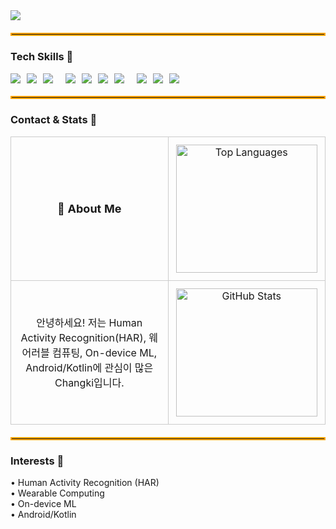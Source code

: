 <!-- Header -->
<img src="https://capsule-render.vercel.app/api?type=venom&color=gradient&height=200&section=header&text=Welcome%20to%20Changki%27s%20Github&fontSize=40" />
<hr style="border: 2px solid #ffa500; margin: 20px 0;" />

<!-- Tech Skills -->
<h3>Tech Skills 🚀</h3>
<div style="display:flex; flex-wrap:wrap; gap:10px; align-items:center;">
  <img src="https://img.shields.io/badge/python-%233776AB.svg?&style=for-the-badge&logo=python&logoColor=white" />
  <img src="https://img.shields.io/badge/kotlin-%230095D5.svg?&style=for-the-badge&logo=kotlin&logoColor=white" />
  <img src="https://img.shields.io/badge/java-%23007396.svg?&style=for-the-badge&logo=java&logoColor=white" /><br>
  <img src="https://img.shields.io/badge/tensorflow-%23FF6F00.svg?&style=for-the-badge&logo=tensorflow&logoColor=white" />
  <img src="https://img.shields.io/badge/scikit--learn-%23F7931E.svg?&style=for-the-badge&logo=scikit-learn&logoColor=black" />
  <img src="https://img.shields.io/badge/ubuntu-%23E95420.svg?&style=for-the-badge&logo=ubuntu&logoColor=white" />
  <img src="https://img.shields.io/badge/git-%23F05032.svg?&style=for-the-badge&logo=git&logoColor=white" /><br>
  <img src="https://img.shields.io/badge/android-%233DDC84.svg?&style=for-the-badge&logo=android&logoColor=black" />
  <img src="https://img.shields.io/badge/pandas-%23150458.svg?&style=for-the-badge&logo=pandas&logoColor=white" />
  <img src="https://img.shields.io/badge/numpy-%23013243.svg?&style=for-the-badge&logo=numpy&logoColor=white" />
</div>

<hr style="border: 2px solid #ffa500; margin: 20px 0;" />

<!-- Contact + GitHub Stats side-by-side -->
<h3>Contact & Stats 🤙</h3>
<!-- About Me + Stats (equal column widths) -->
<table width="100%" style="table-layout:fixed; border-collapse:collapse; text-align:center;">
  <colgroup>
    <col style="width:50%;">
    <col style="width:50%;">
  </colgroup>

  <tr>
    <td style="height:230px; vertical-align:middle; padding:12px; border:1px solid #ccc;">
      <strong style="font-size:18px;">👋 About Me</strong>
    </td>
    <td style="height:230px; vertical-align:middle; padding:12px; border:1px solid #ccc;">
      <img
        src="https://github-readme-stats.vercel.app/api/top-langs/?username=changkey-bit&layout=compact"
        style="width:100%; max-width:100%; height:auto; display:block;"
        alt="Top Languages"
      />
    </td>
  </tr>
  <tr>
    <td style="height:230px; vertical-align:middle; padding:12px; border:1px solid #ccc;">
      안녕하세요! 저는 Human Activity Recognition(HAR), 웨어러블 컴퓨팅,
      On-device ML, Android/Kotlin에 관심이 많은 Changki입니다.
    </td>
    <td style="height:230px; vertical-align:middle; padding:12px; border:1px solid #ccc;">
      <img
        src="https://github-readme-stats.vercel.app/api?username=changkey-bit&show_icons=true"
        style="width:100%; max-width:100%; height:auto; display:block;"
        alt="GitHub Stats"
      />
    </td>
  </tr>
</table>

<hr style="border: 2px solid #ffa500; margin: 20px 0;" />

<!-- Interests -->
<h3>Interests 💫</h3>
<p>
  • Human Activity Recognition (HAR)<br>
  • Wearable Computing <br>
  • On-device ML <br>
  • Android/Kotlin  
</p>
